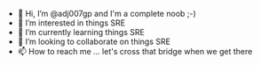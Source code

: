 - 👋 Hi, I’m @adj007gp and I'm a complete noob ;-) 
- 👀 I’m interested in things SRE
- 🌱 I’m currently learning things SRE
- 💞️ I’m looking to collaborate on things SRE
- 📫 How to reach me ... let's cross that bridge when we get there 

<!---
adj007gp/adj007gp is a ✨ special ✨ repository because its `README.md` (this file) appears on your GitHub profile.
You can click the Preview link to take a look at your changes.
--->
